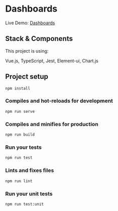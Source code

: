 # Dashboards

Live Demo: [Dashboards](https://marcoabcorrea.github.io/dashboards/ "Dashboards")

## Stack & Components

This project is using:

Vue.js, TypeScript, Jest, Element-ui, Chart.js

## Project setup

```
npm install
```

### Compiles and hot-reloads for development

```
npm run serve
```

### Compiles and minifies for production

```
npm run build
```

### Run your tests

```
npm run test
```

### Lints and fixes files

```
npm run lint
```

### Run your unit tests

```
npm run test:unit
```
